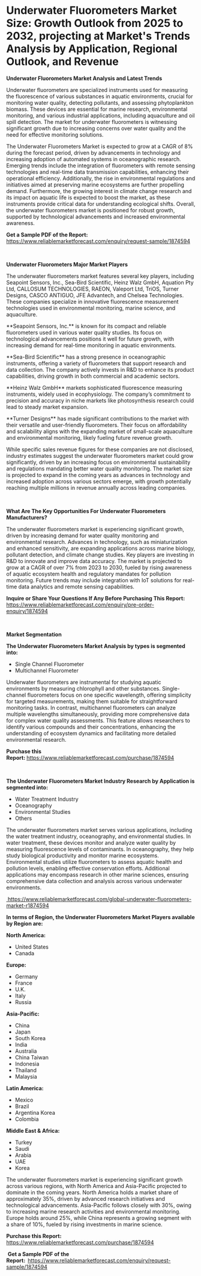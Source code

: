 <p><h1>Underwater Fluorometers Market Size: Growth Outlook from 2025 to 2032, projecting at Market's Trends Analysis by Application, Regional Outlook, and Revenue</h1></p><p><strong>Underwater Fluorometers Market Analysis and Latest Trends</strong></p>
<p><p>Underwater fluorometers are specialized instruments used for measuring the fluorescence of various substances in aquatic environments, crucial for monitoring water quality, detecting pollutants, and assessing phytoplankton biomass. These devices are essential for marine research, environmental monitoring, and various industrial applications, including aquaculture and oil spill detection. The market for underwater fluorometers is witnessing significant growth due to increasing concerns over water quality and the need for effective monitoring solutions.</p><p>The Underwater Fluorometers Market is expected to grow at a CAGR of 8% during the forecast period, driven by advancements in technology and increasing adoption of automated systems in oceanographic research. Emerging trends include the integration of fluorometers with remote sensing technologies and real-time data transmission capabilities, enhancing their operational efficiency. Additionally, the rise in environmental regulations and initiatives aimed at preserving marine ecosystems are further propelling demand. Furthermore, the growing interest in climate change research and its impact on aquatic life is expected to boost the market, as these instruments provide critical data for understanding ecological shifts. Overall, the underwater fluorometers market is positioned for robust growth, supported by technological advancements and increased environmental awareness.</p></p>
<p><strong>Get a Sample PDF of the Report:&nbsp;</strong> <a href="https://www.reliablemarketforecast.com/enquiry/request-sample/1874594?utm_campaign=2445&utm_medium=2&utm_source=Github&utm_content=ia&utm_term=12042025&utm_id=underwater-fluorometers">https://www.reliablemarketforecast.com/enquiry/request-sample/1874594</a></p>
<p>&nbsp;</p>
<p><strong>Underwater Fluorometers Major Market Players</strong></p>
<p><p>The underwater fluorometers market features several key players, including Seapoint Sensors, Inc., Sea-Bird Scientific, Heinz Walz GmbH, Aquation Pty Ltd, CALLOSUM TECHNOLOGIES, RAEON, Valeport Ltd, TriOS, Turner Designs, CASCO ANTIGUO, JFE Advantech, and Chelsea Technologies. These companies specialize in innovative fluorescence measurement technologies used in environmental monitoring, marine science, and aquaculture.</p><p>**Seapoint Sensors, Inc.** is known for its compact and reliable fluorometers used in various water quality studies. Its focus on technological advancements positions it well for future growth, with increasing demand for real-time monitoring in aquatic environments.</p><p>**Sea-Bird Scientific** has a strong presence in oceanographic instruments, offering a variety of fluorometers that support research and data collection. The company actively invests in R&D to enhance its product capabilities, driving growth in both commercial and academic sectors.</p><p>**Heinz Walz GmbH** markets sophisticated fluorescence measuring instruments, widely used in ecophysiology. The company’s commitment to precision and accuracy in niche markets like photosynthesis research could lead to steady market expansion.</p><p>**Turner Designs** has made significant contributions to the market with their versatile and user-friendly fluorometers. Their focus on affordability and scalability aligns with the expanding market of small-scale aquaculture and environmental monitoring, likely fueling future revenue growth.</p><p>While specific sales revenue figures for these companies are not disclosed, industry estimates suggest the underwater fluorometers market could grow significantly, driven by an increasing focus on environmental sustainability and regulations mandating better water quality monitoring. The market size is projected to expand in the coming years as advances in technology and increased adoption across various sectors emerge, with growth potentially reaching multiple millions in revenue annually across leading companies.</p></p>
<p>&nbsp;</p>
<p><strong>What Are The Key Opportunities For Underwater Fluorometers Manufacturers?</strong></p>
<p><p>The underwater fluorometers market is experiencing significant growth, driven by increasing demand for water quality monitoring and environmental research. Advances in technology, such as miniaturization and enhanced sensitivity, are expanding applications across marine biology, pollutant detection, and climate change studies. Key players are investing in R&D to innovate and improve data accuracy. The market is projected to grow at a CAGR of over 7% from 2023 to 2030, fueled by rising awareness of aquatic ecosystem health and regulatory mandates for pollution monitoring. Future trends may include integration with IoT solutions for real-time data analytics and remote sensing capabilities.</p></p>
<p><strong>Inquire or Share Your Questions If Any Before Purchasing This Report:</strong> <a href="https://www.reliablemarketforecast.com/enquiry/pre-order-enquiry/1874594?utm_campaign=2445&utm_medium=2&utm_source=Github&utm_content=ia&utm_term=12042025&utm_id=underwater-fluorometers">https://www.reliablemarketforecast.com/enquiry/pre-order-enquiry/1874594</a></p>
<p>&nbsp;</p>
<p><strong>Market Segmentation</strong></p>
<p><strong>The Underwater Fluorometers Market Analysis by types is segmented into:</strong></p>
<p><ul><li>Single Channel Fluorometer</li><li>Multichannel Fluorometer</li></ul></p>
<p><p>Underwater fluorometers are instrumental for studying aquatic environments by measuring chlorophyll and other substances. Single-channel fluorometers focus on one specific wavelength, offering simplicity for targeted measurements, making them suitable for straightforward monitoring tasks. In contrast, multichannel fluorometers can analyze multiple wavelengths simultaneously, providing more comprehensive data for complex water quality assessments. This feature allows researchers to identify various compounds and their concentrations, enhancing the understanding of ecosystem dynamics and facilitating more detailed environmental research.</p></p>
<p><strong>Purchase this Report:&nbsp;</strong><a href="https://www.reliablemarketforecast.com/purchase/1874594?utm_campaign=2445&utm_medium=2&utm_source=Github&utm_content=ia&utm_term=12042025&utm_id=underwater-fluorometers">https://www.reliablemarketforecast.com/purchase/1874594</a></p>
<p>&nbsp;</p>
<p><strong>The Underwater Fluorometers Market Industry Research by Application is segmented into:</strong></p>
<p><ul><li>Water Treatment Industry</li><li>Oceanography</li><li>Environmental Studies</li><li>Others</li></ul></p>
<p><p>The underwater fluorometers market serves various applications, including the water treatment industry, oceanography, and environmental studies. In water treatment, these devices monitor and analyze water quality by measuring fluorescence levels of contaminants. In oceanography, they help study biological productivity and monitor marine ecosystems. Environmental studies utilize fluorometers to assess aquatic health and pollution levels, enabling effective conservation efforts. Additional applications may encompass research in other marine sciences, ensuring comprehensive data collection and analysis across various underwater environments.</p></p>
<p><a href="https://www.reliablemarketforecast.com/global-underwater-fluorometers-market-r1874594?utm_campaign=2445&utm_medium=2&utm_source=Github&utm_content=ia&utm_term=12042025&utm_id=underwater-fluorometers">&nbsp;https://www.reliablemarketforecast.com/global-underwater-fluorometers-market-r1874594</a></p>
<p><strong>In terms of Region, the Underwater Fluorometers Market Players available by Region are:</strong></p>
<p>
    <p> <strong> North America: </strong>
        <ul>
            <li>United States</li>
            <li>Canada</li>
        </ul>
        </p> 
    <p> <strong> Europe: </strong>
        <ul>
            <li>Germany</li>
            <li>France</li>
            <li>U.K.</li>
            <li>Italy</li>
            <li>Russia</li>
        </ul>
        </p> 
    <p> <strong> Asia-Pacific: </strong>
        <ul>
            <li>China</li>
            <li>Japan</li>
            <li>South Korea</li>
            <li>India</li>
            <li>Australia</li>
            <li>China Taiwan</li>
            <li>Indonesia</li>
            <li>Thailand</li>
            <li>Malaysia</li>
        </ul>
        </p> 
    <p> <strong> Latin America: </strong>
        <ul>
            <li>Mexico</li>
            <li>Brazil</li>
            <li>Argentina Korea</li>
            <li>Colombia</li>
        </ul>
        </p> 
    <p> <strong> Middle East & Africa: </strong>
        <ul>
            <li>Turkey</li>
            <li>Saudi</li>
            <li>Arabia</li>
            <li>UAE</li>
            <li>Korea</li>
        </ul>
    </p>
    </p>
<p><p>The underwater fluorometers market is experiencing significant growth across various regions, with North America and Asia-Pacific projected to dominate in the coming years. North America holds a market share of approximately 35%, driven by advanced research initiatives and technological advancements. Asia-Pacific follows closely with 30%, owing to increasing marine research activities and environmental monitoring. Europe holds around 25%, while China represents a growing segment with a share of 10%, fueled by rising investments in marine science.</p></p>
<p><strong>Purchase this Report: </strong><a href="https://www.reliablemarketforecast.com/purchase/1874594?utm_campaign=2445&utm_medium=2&utm_source=Github&utm_content=ia&utm_term=12042025&utm_id=underwater-fluorometers">https://www.reliablemarketforecast.com/purchase/1874594</a></p>
<p>&nbsp;<strong>Get a Sample PDF of the Report:&nbsp;&nbsp;</strong><a href="https://www.reliablemarketforecast.com/enquiry/request-sample/1874594?utm_campaign=2445&utm_medium=2&utm_source=Github&utm_content=ia&utm_term=12042025&utm_id=underwater-fluorometers">https://www.reliablemarketforecast.com/enquiry/request-sample/1874594</a></p>
<p><strong></strong></p>
<p><p></p><p></p><p></p></p>
